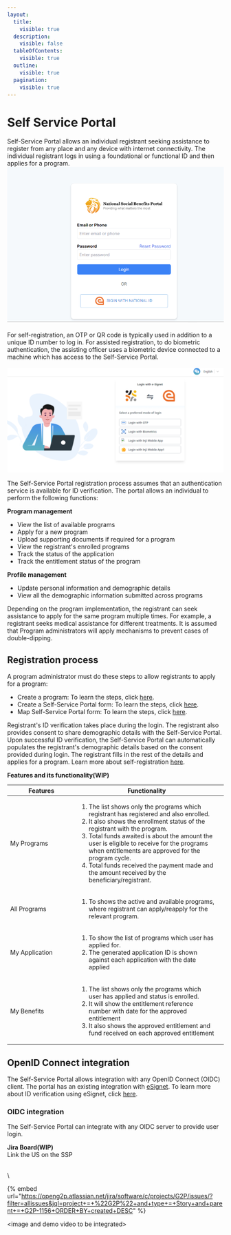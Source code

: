 ```yaml
---
layout:
  title:
    visible: true
  description:
    visible: false
  tableOfContents:
    visible: true
  outline:
    visible: true
  pagination:
    visible: true
---
```


# Self Service Portal

Self-Service Portal allows an individual registrant seeking assistance to register from any place and any device with internet connectivity. The individual registrant logs in using a foundational or functional ID and then applies for a program. \
![](../../.gitbook/assets/nationalid-signin.png)\
\
For self-registration, an OTP or QR code is typically used in addition to a unique ID number to log in. For assisted registration, to do biometric authentication, the assisting officer uses a biometric device connected to a machine which has access to the Self-Service Portal.\
\
![](../../.gitbook/assets/esignet-login.png)

The Self-Service Portal registration process assumes that an authentication service is available for ID verification. The portal allows an individual to perform the following functions:

**Program management**

* View the list of available programs
* Apply for a new program
* Upload supporting documents if required for a program
* View the registrant's enrolled programs
* Track the status of the application
* Track the entitlement status of the program

**Profile management**

* Update personal information and demographic details
* View all the demographic information submitted across programs

Depending on the program implementation, the registrant can seek assistance to apply for the same program multiple times. For example, a registrant seeks medical assistance for different treatments. It is assumed that Program administrators will apply mechanisms to prevent cases of double-dipping.

## Registration process

A program administrator must do these steps to allow registrants to apply for a program:

* Create a program: To learn the steps, click [here](program-management/user-guides/create-a-program.md).
* Create a Self-Service Portal form: To learn the steps, click [here](../user-guides/eligibility-and-program-enrollment/website/create-portal-form.md).
* Map Self-Service Portal form: To learn the steps, click [here](program-management/user-guides/map-self-service-portal-form.md).

Registrant's ID verification takes place during the login. The registrant also provides consent to share demographic details with the Self-Service Portal. Upon successful ID verification, the Self-Service Portal can automatically populates the registrant's demographic details based on the consent provided during login. The registrant fills in the rest of the details and applies for a program. Learn more about self-registration [here](../user-guides/registration/self-register-online.md).



**Features and its functionality(WIP)**

<table><thead><tr><th width="145">Features</th><th>Functionality</th><th data-hidden></th></tr></thead><tbody><tr><td>My Programs</td><td><ol><li>The list shows only the programs which registrant has registered and also enrolled.</li><li>It also shows the enrollment status of the registrant with the program.</li><li>Total funds  awaited is about the amount the user is eligible to receive for the programs when entitlements are approved for the program cycle. </li><li>Total funds received the payment made and the amount received by the beneficiary/registrant.</li></ol></td><td></td></tr><tr><td>All Programs</td><td><ol><li>To shows the active and available programs, where registrant can apply/reapply for the relevant program.<br></li></ol></td><td></td></tr><tr><td>My Application</td><td><ol><li>To show the list of programs which user has applied for. </li><li>The generated application ID is shown against each application with the date applied  </li></ol></td><td></td></tr><tr><td>My Benefits</td><td><ol><li>The list shows only the programs which user has applied and status is enrolled. </li><li>It will show the entitlement reference number  with date for the approved entitlement  </li><li>It also shows the approved entitlement and fund received on each approved entitlement</li></ol></td><td></td></tr></tbody></table>

## OpenID Connect integration

The Self-Service Portal allows integration with any OpenID Connect (OIDC) client. The portal has an existing integration with [eSignet](https://docs.esignet.io/). To learn more about ID verification using eSignet, click [here](broken-reference).

### OIDC integration

The Self-Service Portal can integrate with any OIDC server to provide user login.



**Jira Board(WIP)**\
Link the US on the SSP

\
\


{% embed url="https://openg2p.atlassian.net/jira/software/c/projects/G2P/issues/?filter=allissues&jql=project+=+%22G2P%22+and+type+=+Story+and+parent+=+G2P-1156+ORDER+BY+created+DESC" %}

\<image and demo video to be integrated>
